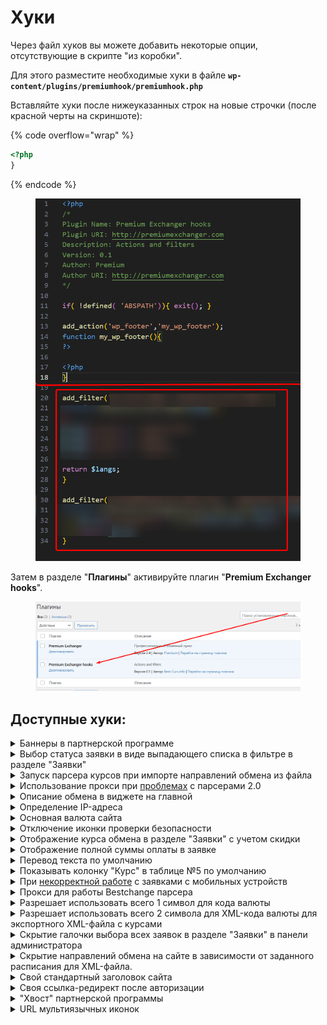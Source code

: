 # Хуки

Через файл хуков вы можете добавить некоторые опции, отсутствующие в скрипте "из коробки".

Для этого разместите необходимые хуки в файле **`wp-content/plugins/premiumhook/premiumhook.php`**&#x20;

Вставляйте хуки после нижеуказанных строк на новые строчки (после красной черты на скриншоте):

{% code overflow="wrap" %}
```php
<?php
}
```
{% endcode %}

<figure><img src="../../.gitbook/assets/image (22).png" alt="" width="555"><figcaption></figcaption></figure>

Затем в разделе "**Плагины**" активируйте плагин "**Premium Exchanger hooks**".

<figure><img src="../../.gitbook/assets/image (1365).png" alt=""><figcaption></figcaption></figure>

## Доступные хуки:

<details>

<summary>Баннеры в партнерской программе</summary>

В партнерской программе существуют промо-материалы.

По умолчанию, это текстовые материалы и баннеры разных размеров.

Существует фильтр, благодаря которому можно изменять их названия и кол-во:

```php
add_filter('pp_banners','my_pp_banners', 1000);
function my_pp_banners($banners){
	
	$banners = array(
		'text'=> __('Text materials','pn'),
		'banner1'=> __('Banners','pn').'(468 x 60)',
		'banner2'=> __('Banners','pn').'(200 x 200)',
		'banner3'=> __('Banners','pn').'(120 x 600)',
		'banner4'=> __('Banners','pn').'(100 x 100)',
		'banner5'=> __('Banners','pn').'(88 x 31)',
		'banner6'=> __('Banners','pn').'(336 x 280)',
		'banner7'=> __('Banners','pn').'(250 x 250)',
		'banner8'=> __('Banners','pn').'(240 x 400)',
		'banner9'=> __('Banners','pn').'(234 x 60)',
		'banner10'=> __('Banners','pn').'(120 x 90)',
		'banner11'=> __('Banners','pn').'(120 x 60)',
		'banner12'=> __('Banners','pn').'(120 x 240)',
		'banner13'=> __('Banners','pn').'(125 x 125)',
		'banner14'=> __('Banners','pn').'(300 x 600)',
		'banner15'=> __('Banners','pn').'(300 x 250)',
		'banner16'=> __('Banners','pn').'(80 x 150)',
		'banner17'=> __('Banners','pn').'(728 x 90)',
		'banner18'=> __('Banners','pn').'(160 x 600)',
		'banner19'=> __('Banners','pn').'(80 x 15)',
	);	
	
	return $banners;
}
```

Если вы хотите оставить только баннеры 468 на 60, просто удалите все остальные строки из предыдущего хука:

```php
add_filter('pp_banners','my_pp_banners', 1000);
function my_pp_banners($banners){
	
	$banners = array(
		'text'=> __('Text materials','pn'),
		'banner1'=> __('Banners','pn').'(468 x 60)',
	);	
	
	return $banners;
}
```

Если вы хотите добавить свой размер, добавьте строку по аналогии. К примеру, мы хотим добавить баннер 215 на 19:

```php
add_filter('pp_banners','my_pp_banners', 1000);
function my_pp_banners($banners){
	
	$banners = array(
		'text'=> __('Text materials','pn'),
		'banner1'=> __('Banners','pn').'(468 x 60)',
		'banner21519'=> __('Banners','pn').'(215 x 19)',
	);	
	
	return $banners;
}
```

</details>

<details>

<summary>Выбор статуса заявки в виде выпадающего списка в фильтре в разделе "Заявки"</summary>

```php
add_filter('change_bids_filter_list', 'my_change_bids_filter_list');
function my_change_bids_filter_list($lists) {
	if (isset($lists['status']['bidstatus'])) {
		$stats = list_bid_status();
		$statused = array('0'=> '--' . __('All','pn') . '--');
		if (is_array($stats)) { 
			foreach ($stats as $k => $v) {
				$statused[$k] = $v;
			}
		}
		$lists['status']['bidstatus'] = array(
			'title' => __('Status of order','pn'),
			'name' => 'bidstatus',
			'options' => $statused,
			'view' => 'select',
			'work' => 'options',
		);
	}
	return $lists;
}
```

До:\
![](<../../.gitbook/assets/image (1571).png>)\
После:\
![](<../../.gitbook/assets/image (577).png>)

</details>

<details>

<summary>Запуск парсера курсов при импорте направлений обмена из файла</summary>

```php
add_action('premium_action_export_direction','myparser_premium_action_export_direction', 9);
function myparser_premium_action_export_direction(){
	if(function_exists('new_parser_upload_data')){
		new_parser_upload_data();
	}
}
```

</details>

<details>

<summary>Использование прокси при <a data-footnote-ref href="#user-content-fn-1">проблемах</a> с парсерами 2.0</summary>

В кавычках для полей "**ip**", "**port**", "**login**", "**password**" укажите данные от вашего прокси

```php
add_filter('curl_options_parser', '_proxy_curl_options_parser');
function _proxy_curl_options_parser($options) {

	$ip = ''; //ip-адрес
	$port = ''; //port
	$login = ''; //login
	$password = '';	//password
	$tunnel = 1;
		
	if ($ip and $port) {
		if ($tunnel) {
			$options[CURLOPT_HTTPPROXYTUNNEL] = 0;
		}
		
		$options[CURLOPT_PROXY] = $ip;
		$options[CURLOPT_PROXYPORT] = $port;
		
		if ($password and $login) {
			$options[CURLOPT_PROXYUSERPWD] = $login.':'.$password;
		} elseif ($password) {
			$options[CURLOPT_PROXYAUTH] = $password;
		}
	}

	return $options;
}
```

</details>

<details>

<summary>Описание обмена в виджете на главной</summary>

На главной странице в виджете нет описания обмена. Если необходимо его добавить, достаточно воспользоваться хуком:

```php
add_filter('exchange_html_ajax', 'my_exchange_html_ajax');
function my_exchange_html_ajax($html){

	return $html.'[description]';
}
```

</details>

<details>

<summary>Определение IP-адреса</summary>

За определение IP-адреса отвечает функция **pn\_real\_ip**. Задача данной функции - вывести один реальный IP-адрес. Если, по каким-то причинам вас не устраивает работа функции, вы можете воспользоваться фильтром

```php
add_filter('pn_real_ip', 'myhook_pn_real_ip', 10, 2);
function myhook_pn_real_ip($ip, $ips_arr){

$new_ip = '127.0.0.1';

return $new_ip;
}
```

</details>

<details>

<summary>Основная валюта сайта</summary>

Для вычисления скидок, подсчета общих сумм и прочего, все суммы переводятся в определенный тип валюты. По умолчанию, скрипт считает основной валютой USD, но это значение можно изменить:

1\. Создадим необходимый код валюты, к примеру WMZ.

2\. Напишем фильтр:

```php
add_filter('cur_type','myhook_cur_type');
function myhook_cur_type($type){

$type = 'WMZ';

return $type;
}
```

Теперь внутренней валютой нашего сайта стал WMZ.

Стоит обратить внимание, что обмен внутренней валюты будет осуществляться по двойному обмену (через USD).

</details>

<details>

<summary>Отключение иконки проверки безопасности</summary>

```php
remove_action('wp_before_admin_bar_render', 'premium_admin_bar_security', 2);
```

</details>

<details>

<summary>Отображение курса обмена в разделе "Заявки" с учетом скидки </summary>

<mark style="color:red;">В некоторых ситуациях подсчет курса обмена может быть неверным</mark>

```php
add_filter('onebid_col1', 'new_rate_onebid_col1', 10, 3);
function new_rate_onebid_col1($actions, $item, $v){
	$new_actions = array();
	foreach($actions as $action_key => $action_value){
		$new_actions[$action_key] = $action_value;
		if($action_key == 'rate'){
			$course_get = is_sum($item->course_get);
			$course = is_sum($course_get + ($course_get / 100 * $item->user_discount), 20);
			
			$new_actions['rate_with_discount'] = array(
				'type' => 'text',
				'title' => __('Rate with discount','pn'),
				'label' => '[course_give] [currency_code_give] = '. $course .' [currency_code_get]',
			);				
		}
	}
	
	return $new_actions;
}
```

</details>

<details>

<summary>Отображение полной суммы оплаты в заявке</summary>

{% code overflow="wrap" %}
```php
add_filter('exchangestep_all_html_list', 'sum1fromc_exchangestep_all_html_list', 10, 2);
function sum1fromc_exchangestep_all_html_list($array, $bids_data) {
    $array['[sum_give]'] = is_sum($bids_data->sum1c);
    return $array;
}
```
{% endcode %}

</details>

<details>

<summary>Перевод текста по умолчанию</summary>

Если вы используете мультиязычность, в мультиязычных полях задается несколько вариантов текста (для каждого из языков). Когда нужной версии нет, скрипт подставляет первую возможную (соответствует языку админ-панели).

Если вы считаете, что это не корректно, вы можете задать шаблон ошибки с помощью фильтра:

```php
add_filter('ctv_ml_default','myhook_ctv_ml_default');
function myhook_ctv_ml_default($text){
$text = 'ошибка, перевода нет'; //любой ваш вариант
return $text;
}
```

</details>

<details>

<summary>Показывать колонку "Курс" в таблице №5 по умолчанию</summary>

По умолчанию в таблице №5 на главной странице обменника для направлений обмена отображается резерв, а не курс. Если вы хотите, чтобы при открытии страницы отображался курс — установите этот хук

<img src="../../.gitbook/assets/image (388).png" alt="" data-size="original">

```php
add_filter('table5_current_select', 'rate_table5_current_select');
function rate_table5_current_select ($select) {
    
    $select = 'rate';
    
    return $select;
}
```

</details>

<details>

<summary>При <a data-footnote-ref href="#user-content-fn-2">некорректной работе</a> с заявками с мобильных устройств</summary>

```php
add_filter('merchant_payed_button','del_iam_pay_merchant_pay_button', 10000);
add_filter('merchant_pay_button','del_iam_pay_merchant_pay_button', 10000);
function del_iam_pay_merchant_pay_button($link) {
	$link = str_replace('iam_pay_bids','',$link);
	return $link;
}
```

</details>

<details>

<summary>Прокси для работы Bestchange парсера</summary>

## Bestchange парсер (устаревший)

<mark style="color:red;">**Перед установкой хуков обязательно обновите сам скрипт по**</mark> [<mark style="color:red;">**инструкции**</mark>](https://premium.gitbook.io/main/osnovnye-nastroiki/faq/diagnostika-i-reshenie-oshibok-pri-rabote-so-skriptom#obnovlenie-failov-skripta-na-servere)<mark style="color:red;">**!**</mark>

Хук работает на версии модуля 2.6.1/2.7.1 и выше (**использование собственного прокси)**:

{% code overflow="wrap" %}
```php
add_filter('curl_bestchange', 'curl_bestchange_proxy');
function curl_bestchange_proxy($ch) {

    $ip = ''; // proxy ip
    $port = ''; // proxy port
    $login = ''; // proxy login
    $password = ''; // proxy password

    if ($ip and $port) {
        curl_setopt($ch, CURLOPT_PROXY, $ip);
        curl_setopt($ch, CURLOPT_PROXYPORT, $port);

        if ($password and $login) {
            curl_setopt($ch, CURLOPT_PROXYUSERPWD, "{$login}:{$password}");
        } elseif ($password) {
            curl_setopt($ch, CURLOPT_PROXYAUTH, $password);
        }
    }

    return $ch;
}
```
{% endcode %}

## Bestchange API парсер

Хук работает на версии модуля 2.6.2/2.7.2 и выше (**использование собственного прокси)**:

{% code overflow="wrap" %}
```php
add_filter('curl_bestchangeapi', 'curl_bestchangeapi_proxy');
function curl_bestchangeapi_proxy($ch) {

    $ip = ''; // proxy ip
    $port = ''; // proxy port
    $login = ''; // proxy login
    $password = ''; // proxy password

    if ($ip and $port) {
        curl_setopt($ch, CURLOPT_PROXY, $ip);
        curl_setopt($ch, CURLOPT_PROXYPORT, $port);

        if ($password and $login) {
            curl_setopt($ch, CURLOPT_PROXYUSERPWD, "{$login}:{$password}");
        } elseif ($password) {
            curl_setopt($ch, CURLOPT_PROXYAUTH, $password);
        }
    }

    return $ch;
}
```
{% endcode %}

Хук работает на версии модуля 2.6.2/2.7.2 и выше (**возможность смены домена BC (зеркало) в общих настройках модуля)**:\
![](<../../.gitbook/assets/image (28).png>)

{% code overflow="wrap" %}
```php
add_filter('curl_bestchangeapi_domain', 'curl_bestchangeapi_domain');
function curl_bestchangeapi_domain($domain) {

    $new_domain = ''; // https://www.bestchange.app/, https://mirror1.bestchange.app/, https://mirror2.bestchange.app/

    if ($new_domain) {
        return $new_domain;
    }

    return $domain;
}
```
{% endcode %}

</details>

<details>

<summary>Разрешает использовать всего 1 символ для кода валюты</summary>

{% code overflow="wrap" %}
```php
add_filter('is_site_value', 'new_is_site_value', 10, 2);

function new_is_site_value($new_item, $item) {
    if (preg_match("/^[a-zA-Z0-9\.]{1,30}$/", $item, $matches)) {
        return $item;
    }
    return $new_item;
}
```
{% endcode %}

</details>

<details>

<summary>Разрешает использовать всего 2 символа для XML-кода валюты для экспортного XML-файла с курсами</summary>

```php
add_filter('is_xml_value', 'new_is_xml_value', 10, 2);
function new_is_xml_value($new_item, $item) {

  if (preg_match("/^[a-zA-z0-9_.]{2,50}$/", $item, $matches)){
    return $item;
  }
  
  return $new_item;
}
```

</details>

<details>

<summary>Скрытие галочки выбора всех заявок в разделе "Заявки" в панели администратора</summary>

```php
add_filter('bids_datablock', 'my_bids_datablock');
function my_bids_datablock($data_blocks){
    if(isset($data_blocks['check'])){
    unset($data_blocks['check']); }
    return $data_blocks; }
```

</details>

<details>

<summary>Скрытие направлений обмена на сайте в зависимости от заданного расписания для XML-файла.</summary>

Направление останется активным, но будет отображать 404 ошибку при переходе на него по прямой ссылке на сайте и будет скрыто в таблице выбора направлений обмена в админ-панели.

<pre class="language-php" data-overflow="wrap"><code class="lang-php">remove_filter('get_direction_output', 'txtxml_get_direction_output', 10, 3);

add_filter('get_direction_output', 'my_txtxml_get_direction_output', 10, 3);
<strong>function my_txtxml_get_direction_output($ind, $item, $place){
</strong><strong>    if($ind == 1 and function_exists('get_dirxml_show')){
</strong>    return get_dirxml_show($ind, $item); }
    return $ind; }
</code></pre>

</details>

<details>

<summary>Свой стандартный заголовок сайта</summary>

По умолчанию заголовком любой темы на базе Premium Exchanger, является текст вида `[title] — [description]`, где:

`[title]` — название сайта\
`[description]` — описание

Если не используются SEO-плагины, данный заголовок можно изменить с помощью хука.

К примеру, если вы хотите убрать заголовок, воспользуйтесь следующим хуком:

```php
add_filter('premium_wp_title', 'myhook_premium_wp_title');
function myhook_premium_wp_title($title){

return '[description]';
}
```

</details>

<details>

<summary>Своя ссылка-редирект после авторизации</summary>

После авторизации скрипт автоматически перенаправляет пользователя на страницу в личный кабинет. Если необходимо изменить ссылку-редирект, можно воспользоваться следующим хуком:

```php
add_filter('login_auth_redirect', 'my_login_auth_redirect');
function my_login_auth_redirect($url){

	$new_url = 'адрес страницы';

	return $new_url;
}
```

</details>

<details>

<summary>"Хвост" партнерской программы</summary>

\
По умолчанию, "хвостом" партнерской программы является значение «rid». Ссылка выглядит следующим образом: `https://ваш_домен/?rid=[id]`

Чтобы изменить это значение на своё, можно воспользоваться фильтром:

```php
add_filter('refid','myhook_refid');
function myhook_refid($refid){

$refid = 'skidka';

return $refid;
}
```

Таким образом, "хвостом" будет слово "**skidka**"

</details>

<details>

<summary>URL мультиязычных иконок</summary>

Premium Exchanger используют единый фреймворк Premium. Тот скрипт, который был активирован раньше и отвечает за основные функции. К основным функциям, относится и мультиязычность. Если мы хотим добавить дополнительных языков, нам необходимо загрузить иконки мультиязычности во все плагины, что бывает не всегда удобно. Для этих целей, мы можем использовать специальный фильтр, который будет указывать плагин, из которого брать флаги.

К примеру, мы хотим, что бы флаги всегда брались из premiumbox. Напишем свой фильтр:

```php
add_filter('ml_flag_url', 'my_ml_flag_url');
function my_ml_flag_url($plugin_folder){
return 'premiumbox';
}
```

</details>

[^1]: Нет доступа к источнику курсов, ошибка HTTP 451

[^2]: Блокировка уведомлений, всплывающих окон
